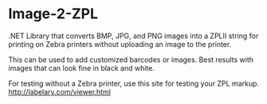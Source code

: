 # Image-2-ZPL
.NET Library that converts BMP, JPG, and PNG images into a ZPLII string for printing on Zebra printers without uploading an image to the printer.

This can be used to add customized barcodes or images. Best results with images that can look fine in black and white.

For testing without a Zebra printer, use this site for testing your ZPL markup. http://labelary.com/viewer.html


